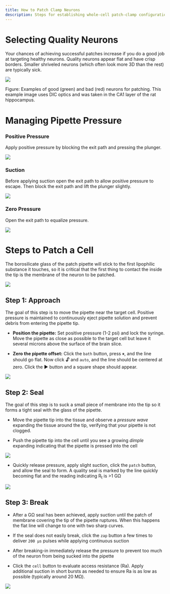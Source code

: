 ```yaml
---
title: How to Patch Clamp Neurons
description: Steps for establishing whole-cell patch-clamp configuration with neurons in brain slices
---
```


# Selecting Quality Neurons

Your chances of achieving successful patches increase if you do a good job at targeting healthy neurons. Quality neurons appear flat and have crisp borders. Smaller shriveled neurons (which often look more 3D than the rest) are typically sick.

<img src="dic-neuron.png" class="img-fluid my-5 w-75 d-block mx-auto shadow">

Figure: Examples of good (green) and bad (red) neurons for patching. This example image uses DIC optics and was taken in the CA1 layer of the rat hippocampus.

# Managing Pipette Pressure

### Positive Pressure

Apply positive pressure by blocking the exit path and pressing the plunger.

<img src="syringe-1.png" class="img-fluid w-50 mx-auto d-block">

### Suction

Before applying suction open the exit path to allow positive pressure to escape. Then block the exit path and lift the plunger slightly.

<img src="syringe-2.png" class="img-fluid w-50 mx-auto d-block">

### Zero Pressure

Open the exit path to equalize pressure.

<img src="syringe-3.png" class="img-fluid w-25 mx-auto d-block">

# Steps to Patch a Cell

The borosilicate glass of the patch pipette will stick to the first lipophilic substance it touches, so it is critical that the first thing to contact the inside the tip is the membrane of the neuron to be patched.

<img src="steps.png" class="img-fluid d-block mx-auto">

## Step 1: Approach

The goal of this step is to move the pipette near the target cell. Positive pressure is maintained to continuously eject pipette solution and prevent debris from entering the pipette tip.

- **Position the pipette:** Set positive pressure (1-2 psi) and lock the syringe. Move the pipette as close as possible to the target cell but leave it several microns above the surface of the brain slice.

- **Zero the pipette offset:** Click the `bath` button, press ⏸, and the line should go flat. Now click 🔓 and `auto`, and the line should be centered at zero. Click the ▶ button and a square shape should appear.

<img src="memtest-bath.png" class="img-fluid w-50 mx-auto d-block shadow my-5">

## Step 2: Seal

The goal of this step is to suck a small piece of membrane into the tip so it forms a tight seal with the glass of the pipette.

- Move the pipette tip into the tissue and observe a _pressure wave_ expanding the tissue around the tip, verifying that your pipette is not clogged.

- Push the pipette tip into the cell until you see a growing _dimple_ expanding indicating that the pipette is pressed into the cell

<img src="patch.gif" class="img-fluid d-block mx-auto shadow-sm my-3">

- Quickly release pressure, apply slight suction, click the `patch` button, and allow the seal to form. A quality seal is marked by the line quickly becoming flat and the reading indicating R<sub>t</sub> is >1 GΩ

<img src="memtest-patch.png" class="img-fluid w-50 mx-auto d-block shadow my-5">

## Step 3: Break

- After a GΩ seal has been achieved, apply suction until the patch of membrane covering the tip of the pipette ruptures. When this happens the flat line will change to one with two sharp curves. 

- If the seal does not easily break, click the `zap` button a few times to deliver `200 µs` pulses while applying continuous suction

- After breaking-in immediately release the pressure to prevent too much of the neuron from being sucked into the pipette

- Click the `cell` button to evaluate access resistance (Ra). Apply additional suction in short bursts as needed to ensure Ra is as low as possible (typically around 20 MΩ).

<img src="memtest-cell.png" class="img-fluid w-50 mx-auto d-block shadow my-5">